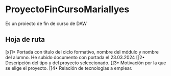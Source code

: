 # ProyectoFinCursoMariaIlyes
Es un proiecto de fin de curso de DAW

## Hoja de ruta
[x]1•	Portada con título del ciclo formativo, nombre del módulo y nombre del alumno.
        He subido documento con portada el 23.03.2024
[]2•	Descripción del tipo y del proyecto seleccionado.
[]3•	Motivación por la que se elige el proyecto.
[]4•	Relación de tecnologías a emplear.

